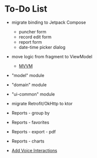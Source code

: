To-Do List
====

* migrate binding to Jetpack Compose
  * puncher form
  * record edit form
  * report form
  * date-time picker dialog
* move logic from fragment to ViewModel
    * [MVVM](https://developer.android.com/topic/libraries/architecture/viewmodel.html)
* "model" module
* "domain" module
* "ui-common" module
* migrate Retrofit/OkHttp to ktor

* Reports - group by
* Reports - favorites
* Reports - export - pdf
* Reports - charts
* [Add Voice Interactions](https://codelabs.developers.google.com/codelabs/voice-interaction/index.html)
